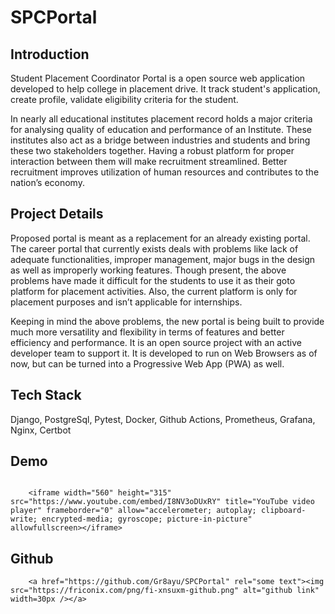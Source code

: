 # SPCPortal

## Introduction


Student Placement Coordinator Portal is a open source web application developed to help college in placement drive. It track student's application, create profile, validate eligibility criteria for the student.

In nearly all educational institutes placement record holds a major criteria for analysing quality of education and performance of an Institute. These institutes also act as a bridge between industries and students and bring these two stakeholders together. Having a robust platform for proper interaction between them will make recruitment streamlined. Better recruitment improves utilization of human resources and contributes to the nation’s economy.

## Project Details

Proposed portal is meant as a replacement for an already existing portal. The career portal that currently exists deals with problems like lack of adequate functionalities, improper management, major bugs in the design as well as improperly working features. Though present, the above problems have made it difficult for the students to use it as their goto platform for placement activities. Also, the current platform is only for placement purposes and isn’t applicable for internships.

Keeping in mind the above problems, the new portal is being built to provide much more versatility and flexibility in terms of features and better efficiency and performance. It is an open source project with an active developer team to support it. It is developed to run on Web Browsers as of now, but can be turned into a Progressive Web App (PWA) as well.
 
## Tech Stack

Django, PostgreSql, Pytest, Docker, Github Actions, Prometheus, Grafana, Nginx, Certbot

## Demo

``` {raw} html

    <iframe width="560" height="315" src="https://www.youtube.com/embed/I8NV3oDUxRY" title="YouTube video player" frameborder="0" allow="accelerometer; autoplay; clipboard-write; encrypted-media; gyroscope; picture-in-picture" allowfullscreen></iframe>

```




## Github

``` {raw} html
    <a href="https://github.com/Gr8ayu/SPCPortal" rel="some text"><img src="https://friconix.com/png/fi-xnsuxm-github.png" alt="github link" width=30px /></a>
```
<!-- 

```{admonition} Here's my title
:class: warning

Here's my admonition content
```

```{directivename} arguments
---
key1: val1
key2: val2
---
This is
directive content
```

.. directivename:: arguments
   :key1: val1
   :key2: val2

   This is
   directive content -->